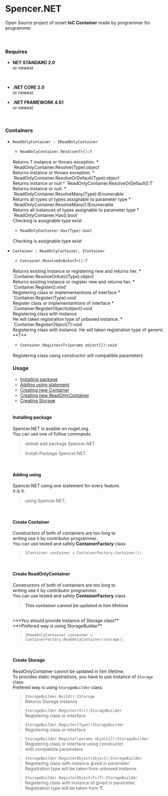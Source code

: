 # Spencer.NET

Open Source project of smart **IoC Container** made by programmer for programmer.
<br>
<br>
<br>

### Requires 
* **NET STANDARD 2.0** <br>or newest
<br>

* **.NET CORE 2.0** <br>or newest<br>

* **.NET FRAMEWORK 4.61**<br> or newest

<br>

### Containers
- `ReadOnlyContainer : IReadOnlyContainer`
    * `ReadOnlyContainer.Resolve<T>():T`
    <br>
   Returns T instance or throws exception.
    * `ReadOnlyContainer.Resolve(Type):object`
    <br>
    Returns instance or throws exception.
    * `ReadOnlyContainer.ResolveOrDefault(Type):object`
    <br>
    Returns instance or null
    * `ReadOnlyContainer.ResolveOrDefault<T>():T`
    <br>
    Returns instance or null.
    * `ReadOnlyContainer.ResolveMany(Type):IEnumerable<object>`
    <br>
    Returns all types of types assignable to parameter type
    * `ReadOnlyContainer.ResolveMany<T>():IEnumerable<T>`
    <br>
    Returns all instances of types assignable to parameter type
    * `ReadOnlyContainer.Has<T>():bool`
    <br>
    Checking is assignable type exist
    
    * `ReadOnlyContainer.Has(Type):bool`
    <br>
    Checking is assignable type exist
    
    <br>
    

- `Container : ReadOnlyContainer, IContainer`
    * `Container.ResolveOrAuto<T>():T`
    <br>
    Returns existing instance or registering new and returns her.
    * `Container.ResolveOrAuto(Type):object`
    <br>
    Returns existing instance or register new and returns her.
    * `Container.Register<T>():void`
    <br> 
    Registering class or implementantions of interface
    * `Container.Register(Type):void`
    <br>
    Register class or implementantions of interface
    * `Container.RegisterObject(object):void`
    <br>
    Registering class with instance
    <br>
    He will taken registration type of unboxed instance.
    * `Container.RegisterObject<T>(T):void`
    <br>
    Registering class with instance.
    He will taken registration type of generic **T**
    
    * `Container.Register<T>(params object[]):void`
    <br>
    Registering class using constructor will compatible parameters
    

### Usage
* [Installing package](#installing-package)
* [Adding using statement](#adding-using)
* [Creating new Container](#create-container)
* [Creating new ReadOnlyContainer](#create-readonlycontainer)
* [Creating Storage](#create-storage)

<br>

#### Installing package
Spencer.NET is avaible on nuget.org.
<br>
You can use one of follow commands.
> dotnet add package Spencer.NET

> Install-Package Spencer.NET

<br>


#### Adding using 
Spencer.NET using one statement for every feature. 
<br>
It is it.
> using Spencer.NET;

<br>

#### Create Container
Constructors of both of containers are too long to 
<br> 
writing use it by contributor programmer.
<br>
You can use tested and safely **ContainerFactory** class
>`IContainer container = ContainerFactory.Container();`

<br>


#### Create ReadOnlyContainer
Constructors of both of containers are too long to 
<br> 
writing use it by contributor programmer.
<br>
You can use tested and safely **ContainerFactory** class
<br>
>**This container cannot be updated in him lifetime**
<br>
>**You should provide instance of Storage class**
<br>
>**Prefered way is using StorageBuilder**
<br>

>`IReadOnlyContainer container = ContainerFactory.ReadOnlyContainer(storage);`

<br>

#### Create Storage 
ReadOnlyContainer cannot be updated in him lifetime.
<br>
To provides static registrations, you have to use instance of  `Storage` class
<br>
Prefered way is using `StorageBuilder` class.
<br>
>`StorageBuilder.Build():IStorage` 
><br>
>Returns Storage instance
><br>

>`StorageBuilder.Register<T>():StorageBuilder` 
><br>
>Registering class or interface

>`StorageBuilder.Register(Type):StorageBuilder`
><br>
>Registering class or interface

>`StorageBuilder.Register(params object[]):StorageBuilder`
><br>
>Registering class or interface using constructor
><br>
>with compatible parameters

>`StorageBuilder.RegisterObject(object):StorageBuilder`
><br>
>Registering class with instance gived in parameter.
><br>
>Registration type will be taken from unboxed instance.
>

>`StorageBuilder.RegisterObject<T>(T):StorageBuilder`
><br>
>Registering class with instance of gived in parameter.
><br>
>Registration type will be taken from **T**.
